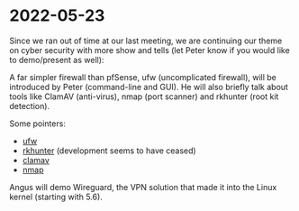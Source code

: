 # 2022-05-23

Since we ran out of time at our last meeting, we are continuing our theme on cyber security with more show and tells (let Peter know if you would like to demo/present as well):

A far simpler firewall than pfSense, ufw (uncomplicated firewall), will be introduced by Peter (command-line and GUI). He will also briefly talk about tools like ClamAV (anti-virus), nmap (port scanner) and rkhunter (root kit detection). 

Some pointers:
* [ufw](https://www.linux.com/training-tutorials/introduction-uncomplicated-firewall-ufw/)
* [rkhunter](https://medium.com/@rkone1552000/rootkit-detection-chkrootkit-rkhunter-f52394116861) (development seems to have ceased)
* [clamav](https://datapioneer-network.org/index.php/2021/02/23/installing-using-clamav-in-linux/)
* [nmap](https://phoenixnap.com/kb/how-to-install-use-nmap-scanning-linux)


Angus will demo Wireguard, the VPN solution that made it into the Linux kernel (starting with 5.6).
